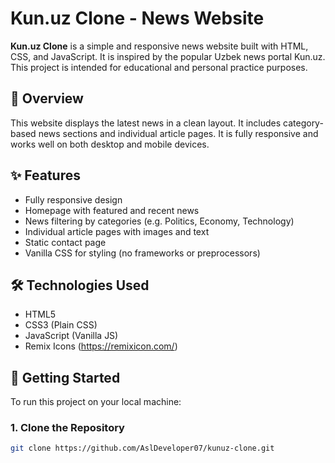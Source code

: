 # Kun.uz Clone - News Website

**Kun.uz Clone** is a simple and responsive news website built with HTML, CSS, and JavaScript. It is inspired by the popular Uzbek news portal Kun.uz. This project is intended for educational and personal practice purposes.

## 📰 Overview

This website displays the latest news in a clean layout. It includes category-based news sections and individual article pages. It is fully responsive and works well on both desktop and mobile devices.

## ✨ Features

- Fully responsive design
- Homepage with featured and recent news
- News filtering by categories (e.g. Politics, Economy, Technology)
- Individual article pages with images and text
- Static contact page
- Vanilla CSS for styling (no frameworks or preprocessors)

## 🛠 Technologies Used

- HTML5
- CSS3 (Plain CSS)
- JavaScript (Vanilla JS)
- Remix Icons (https://remixicon.com/)

## 🚀 Getting Started

To run this project on your local machine:

### 1. Clone the Repository

```bash
git clone https://github.com/AslDeveloper07/kunuz-clone.git

